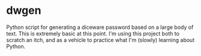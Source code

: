 # dwgen
Python script for generating a diceware password based on a large body of text. This is extremely basic at this point. I'm using this project both to scratch an itch, and as a vehicle to practice what I'm (slowly) learning about Python.
